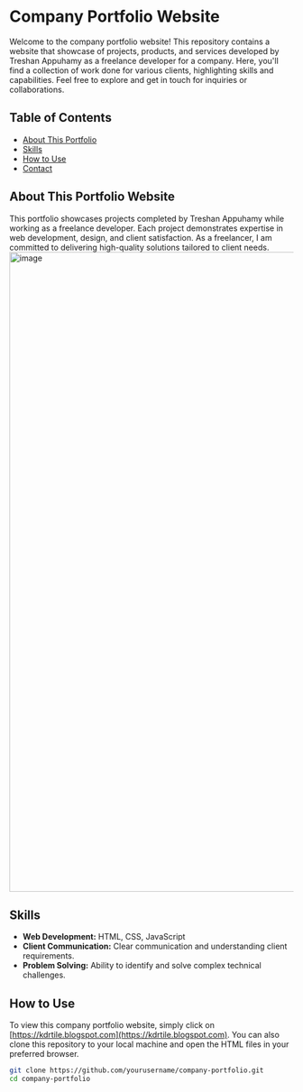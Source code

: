 # Company Portfolio Website

Welcome to the company portfolio website! This repository contains a website that showcase of projects, products, and services developed by Treshan Appuhamy as a freelance developer for a company. Here, you'll find a collection of work done for various clients, highlighting skills and capabilities. Feel free to explore and get in touch for inquiries or collaborations.

## Table of Contents

- [About This Portfolio](#about-this-portfolio)
- [Skills](#skills)
- [How to Use](#how-to-use)
- [Contact](#contact)

## About This Portfolio Website

This portfolio showcases projects completed by Treshan Appuhamy while working as a freelance developer. Each project demonstrates expertise in web development, design, and client satisfaction. As a freelancer, I am committed to delivering high-quality solutions tailored to client needs.
<img width="1135" alt="image" src="https://github.com/treshanappuhamy/company.portfolio.website/assets/63277369/30770272-2abc-46bd-83a7-a36290b926f2">



## Skills

- **Web Development:** HTML, CSS, JavaScript
- **Client Communication:** Clear communication and understanding client requirements.
- **Problem Solving:** Ability to identify and solve complex technical challenges.

## How to Use

To view this company portfolio website, simply click on [https://kdrtile.blogspot.com](https://kdrtile.blogspot.com). You can also clone this repository to your local machine and open the HTML files in your preferred browser.

```bash
git clone https://github.com/yourusername/company-portfolio.git
cd company-portfolio
